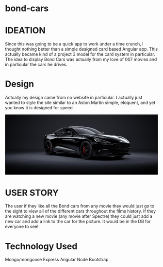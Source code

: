 # bond-cars

# IDEATION
Since this was going to be a quick app to work under a time crunch, I thought nothing better than a simple designed card based Angular app. This actually became kind of a project 3 model for the card system in particular. The idea to display Bond Cars was actually from my love of 007 movies and in particular the cars he drives.

# Design
Actually my design came from no website in particular. I actually just wanted to style the site similar to an Aston Martin simple, eloquent, and yet you know it is designed for speed.

![Aston Martin Vanquish](images/vanquish.jpg)

# USER STORY
The user if they like all the Bond cars from any movie they would just go to the sight to view all of the different cars throughout the films history.
If they are watching a new movie (any movie after Spectre) they could just add a new car and add a link to the car for the picture. It would be in the DB for everyone to see!

# Technology Used
Mongo/mongoose
Express
Angular
Node
Bootstrap
